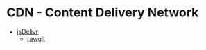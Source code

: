 # CDN - Content Delivery Network

- [jsDelivr](https://www.jsdelivr.com/)
  - [rawgit](https://www.jsdelivr.com/rawgit)
